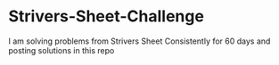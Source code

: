 # Strivers-Sheet-Challenge
I am solving problems from Strivers Sheet Consistently for 60 days and posting solutions in this repo
